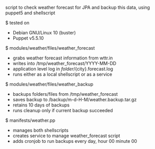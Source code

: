 script to check weather forecast for JPA and backup this data, using puppet5 and shellscript

$ tested on
- Debian GNU/Linux 10 (buster)
- Puppet v5.5.10

$ modules/weather/files/weather_forecast
- grabs weather forecast information from wttr.in
- writes into /tmp/weather_forecast/YYYY-MM-DD
- application level log in ${folder}/${city}.forecast.log
- runs either as a local shellscript or as a service

$ modules/weather/files/weather_backup
- backups folders/files from /tmp/weather_forecast
- saves backup to /backup/m-d-H-M/weather.backup.tar.gz
- retains 10 days of backups
- runs cleanup only if current backup succeeded

$ manifests/weather.pp
- manages both shellscripts
- creates service to manage weather_forecast script
- adds cronjob to run backups every day, hour 00 minute 00
